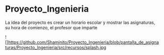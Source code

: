 # Proyecto_Ingenieria
La idea del proyecto es crear un horario escolar y mostrar las asignaturas, su hora de comienzo, el profesor que imparte

![]https://github.com/Shaminito/Proyecto_Ingenieria/blob/pantalla_de_asignaturas/Proyecto_Ingenieria/src/recursos/splash.jpg
